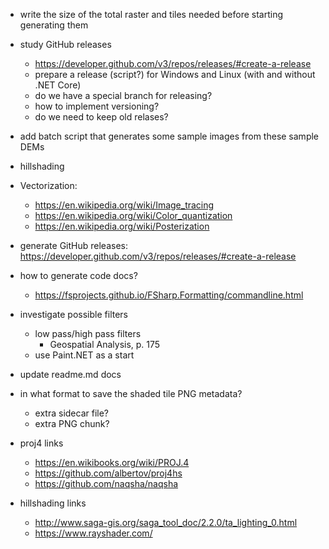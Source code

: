 ﻿- write the size of the total raster and tiles needed before starting generating them
- study GitHub releases
    - https://developer.github.com/v3/repos/releases/#create-a-release
    - prepare a release (script?) for Windows and Linux (with and without .NET Core) 
    - do we have a special branch for releasing?
    - how to implement versioning?
    - do we need to keep old relases?

- add batch script that generates some sample images from these sample DEMs

- hillshading

- Vectorization: 
    - https://en.wikipedia.org/wiki/Image_tracing
    - https://en.wikipedia.org/wiki/Color_quantization
    - https://en.wikipedia.org/wiki/Posterization

- generate GitHub releases: https://developer.github.com/v3/repos/releases/#create-a-release

- how to generate code docs?
    - https://fsprojects.github.io/FSharp.Formatting/commandline.html

- investigate possible filters
    - low pass/high pass filters
        - Geospatial Analysis, p. 175
    - use Paint.NET as a start
    
- update readme.md docs

- in what format to save the shaded tile PNG metadata?  
    - extra sidecar file?
    - extra PNG chunk?

- proj4 links
    - https://en.wikibooks.org/wiki/PROJ.4
    - https://github.com/albertov/proj4hs
    - https://github.com/naqsha/naqsha
- hillshading links
    - http://www.saga-gis.org/saga_tool_doc/2.2.0/ta_lighting_0.html
    - https://www.rayshader.com/